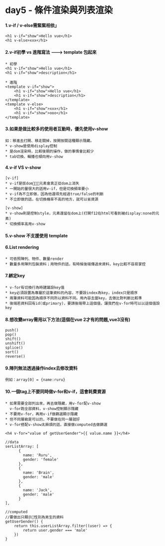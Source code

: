 # day5 - 條件渲染與列表渲染

#### 1.v-if / v-else需緊緊相依」
    <h1 v-if="show">Hello vue</h1>
    <h1 v-else>xxx</h1>

#### 2.v-if初學 vs 進階寫法 ---> template 包起來
    * 初學
    <h1 v-if="show">Hello vue</h1>
    <h1 v-if="show">description</h1>

    * 進階
    <template v-if="show">
        <h1 v-if="show">Hello vue</h1>
        <h1 v-if="show">description</h1>
    </template>
    <template v-else>
        <h1 v-if="show">xxx</h1>
        <h1 v-if="show">ooo</h1>
    </template>

#### 3.如果是做比較多的使用者互動時，優先使用v-show
    如：移進去打開、移走關掉，按開按關這種顯示隱藏。
    * v-show是使用display控制
    * 是dom渲染時，比較後期的操作，做的事情會比較少
    * tab切換、輪播也傾向用v-show

#### 4.v-if VS v-show
    [v-if]
    * v-if是拔dom，元素會真正從dom上消失
    * 一開始的量很大的話用v-if，但是切換頻率要小
    * v-if為不立即做，因為他還得先經過true/false的判斷
    * 不立即做的話，在切換機率不高的地方，就可以省資源

    [v-show]
    * v-show則是控制style，元素還留在dom上(打開f12在html可看到被display:none的元素)
    * 切換頻率高用v-show
    

#### 5.v-show 不支援使用 template

#### 6.List rendering
    * 可依照陣列、物件、數量render
    * 數量多用陣列包裝資料；用物件的話，有時候後端傳過來資料，key比較不容易掌控

#### 7.綁定key
    * v-for有切換行為時建議設key值
    * key必須設置為專屬於這筆資料的內容，不要設index為key，index只是順序
    * 兩筆資料可能因為順序不同所以資料不同。用內容去當key，去做比對判斷比較準
    * 後端若資料回有id(或primary)，要請後端帶上這個值，讓我們在v-for時可以以這個值設key

#### 8.想改變array需用以下方法(這個在vue 2才有的問題,vue3沒有)
    push()
    pop()
    shift()
    unshift()
    splice()
    sort()
    reverse()

#### 9.陣列無法透過操作index去修改資料
    例如：array[0] = {name:ruru}

#### 10.一個tag上不要同時做v-for和v-if，這會耗費資源
    * 如果需要全部列出來，再去做隱藏，用v-for配v-show
      v-for跑全部資料，v-show控制顯示隱藏
    * 不要用v-for，再用v-if做篩選顯示隱藏
    * 但不同層級是可以的，不要做在同一層就好
    * v-for搭配v-show太麻煩的話，直接做computed去做篩選

    <h4 v-for="value of getUserGender">{{ value.name }}</h4>

    //data
    serListArray: [
          {
            name: 'Ruru',
            gender: 'female'
          },
          {
            name: 'Brain',
            gender: 'male'
          },
          {
            name: 'Jack',
            gender: 'male'
          }
    ],

    //computed
    //要做出只顯示性別為男生的資料
    getUserGender() {
        return this.userListArray.filter((user) => {
            return user.gender === 'male'
        })
    }
    